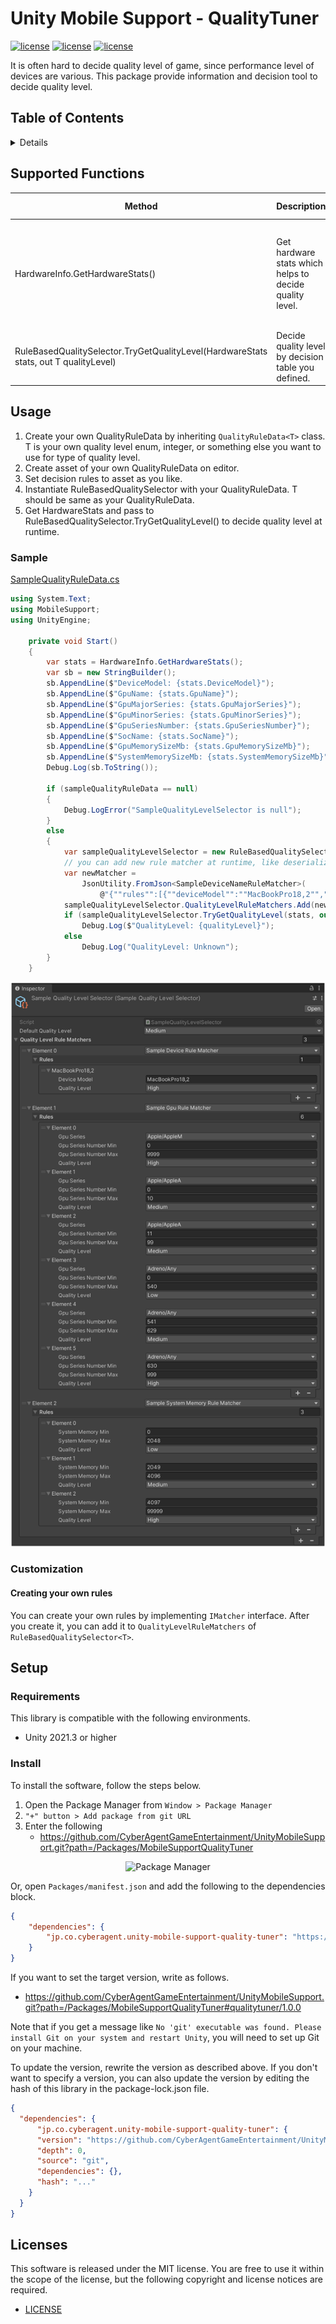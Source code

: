 # Unity Mobile Support - QualityTuner <!-- omit in toc -->

[![license](https://img.shields.io/badge/license-MIT-green.svg)](LICENSE)
[![license](https://img.shields.io/badge/PR-welcome-green.svg)](https://github.com/CyberAgentGameEntertainment/UnityMobileSupport/pulls)
[![license](https://img.shields.io/badge/Unity-2019.4-green.svg)](#Requirements)

It is often hard to decide quality level of game, since performance level of devices are various.
This package provide information and decision tool to decide quality level.

## Table of Contents <!-- omit in toc -->

<details>
<summary>Details</summary>

- [Supported Functions](#supported-functions)
- [Usage](#usage)
    - [Sample](#sample)
- [Setup](#setup)
    - [Requirements](#requirements)
    - [Install](#install)
- [Licenses](#licenses)

</details>

## Supported Functions

| Method                                                                                  | Description                                             | Note                                                        | Editor Behaviour                                                           |
|-----------------------------------------------------------------------------------------|---------------------------------------------------------|-------------------------------------------------------------|----------------------------------------------------------------------------|
| HardwareInfo.GetHardwareStats()                                                         | Get hardware stats which helps to decide quality level. | Many information is retrieved via `UnityEngine.SystemInfo`. | Same as mobile, but Windows Editor is unlikely not supported at this time. |
| RuleBasedQualitySelector<T>.TryGetQualityLevel(HardwareStats stats, out T qualityLevel) | Decide quality level by decision table you defined.     | You need to define your own QualityLevelSelector.           | Same as mobile.                                                            |

## Usage

1. Create your own QualityRuleData by inheriting `QualityRuleData<T>` class. T is your own quality
   level enum, integer, or something else you want to use for type of quality level.
2. Create asset of your own QualityRuleData on editor.
3. Set decision rules to asset as you like.
4. Instantiate RuleBasedQualitySelector<T> with your QualityRuleData. T should be same as your QualityRuleData.
5. Get HardwareStats and pass to RuleBasedQualitySelector<T>.TryGetQualityLevel() to decide quality level at runtime.

### Sample

[SampleQualityRuleData.cs](../../Assets/Scripts/SampleQualityRuleData.cs)

```csharp
using System.Text;
using MobileSupport;
using UnityEngine;

    private void Start()
    {
        var stats = HardwareInfo.GetHardwareStats();
        var sb = new StringBuilder();
        sb.AppendLine($"DeviceModel: {stats.DeviceModel}");
        sb.AppendLine($"GpuName: {stats.GpuName}");
        sb.AppendLine($"GpuMajorSeries: {stats.GpuMajorSeries}");
        sb.AppendLine($"GpuMinorSeries: {stats.GpuMinorSeries}");
        sb.AppendLine($"GpuSeriesNumber: {stats.GpuSeriesNumber}");
        sb.AppendLine($"SocName: {stats.SocName}");
        sb.AppendLine($"GpuMemorySizeMb: {stats.GpuMemorySizeMb}");
        sb.AppendLine($"SystemMemorySizeMb: {stats.SystemMemorySizeMb}");
        Debug.Log(sb.ToString());

        if (sampleQualityRuleData == null)
        {
            Debug.LogError("SampleQualityLevelSelector is null");
        }
        else
        {
            var sampleQualityLevelSelector = new RuleBasedQualitySelector<SampleQualityLevel>(sampleQualityRuleData);
            // you can add new rule matcher at runtime, like deserializing from json
            var newMatcher =
                JsonUtility.FromJson<SampleDeviceNameRuleMatcher>(
                    @"{""rules"":[{""deviceModel"":""MacBookPro18,2"",""qualityLevel"":2}]}");
            sampleQualityLevelSelector.QualityLevelRuleMatchers.Add(newMatcher);
            if (sampleQualityLevelSelector.TryGetQualityLevel(stats, out var qualityLevel))
                Debug.Log($"QualityLevel: {qualityLevel}");
            else
                Debug.Log("QualityLevel: Unknown");
        }
    }
```

![Sample Settings](Documentation~/images/sample_settings.png)

### Customization

#### Creating your own rules

You can create your own rules by implementing `IMatcher` interface.
After you create it, you can add it to `QualityLevelRuleMatchers` of `RuleBasedQualitySelector<T>`.

## Setup

### Requirements

This library is compatible with the following environments.

- Unity 2021.3 or higher

### Install

To install the software, follow the steps below.

1. Open the Package Manager from `Window > Package Manager`
2. `"+" button > Add package from git URL`
3. Enter the following
    * https://github.com/CyberAgentGameEntertainment/UnityMobileSupport.git?path=/Packages/MobileSupportQualityTuner

<p align="center">
  <img width=500 src="https://user-images.githubusercontent.com/47441314/143533003-177a51fc-3d11-4784-b9d2-d343cc622841.png" alt="Package Manager">
</p>

Or, open `Packages/manifest.json` and add the following to the dependencies block.

```json
{
    "dependencies": {
        "jp.co.cyberagent.unity-mobile-support-quality-tuner": "https://github.com/CyberAgentGameEntertainment/UnityMobileSupport.git?path=/Packages/MobileSupportQualityTuner"
    }
}
```

If you want to set the target version, write as follows.

- https://github.com/CyberAgentGameEntertainment/UnityMobileSupport.git?path=/Packages/MobileSupportQualityTuner#qualitytuner/1.0.0

Note that if you get a message
like `No 'git' executable was found. Please install Git on your system and restart Unity`, you will need to set up Git
on your machine.

To update the version, rewrite the version as described above.
If you don't want to specify a version, you can also update the version by editing the hash of this library in the
package-lock.json file.

```json
{
  "dependencies": {
      "jp.co.cyberagent.unity-mobile-support-quality-tuner": {
      "version": "https://github.com/CyberAgentGameEntertainment/UnityMobileSupport.git?path=/Packages/MobileSupportQualityTuner",
      "depth": 0,
      "source": "git",
      "dependencies": {},
      "hash": "..."
    }
  }
}
```

## Licenses

This software is released under the MIT license.
You are free to use it within the scope of the license, but the following copyright and license notices are required.

* [LICENSE](LICENSE)

